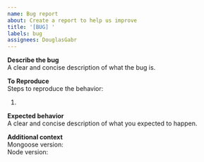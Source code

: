 ```yaml
---
name: Bug report
about: Create a report to help us improve
title: '[BUG] '
labels: bug
assignees: DouglasGabr
---
```


**Describe the bug**  
A clear and concise description of what the bug is.

**To Reproduce**  
Steps to reproduce the behavior:

1.

**Expected behavior**  
A clear and concise description of what you expected to happen.

**Additional context**  
Mongoose version:  
Node version:
